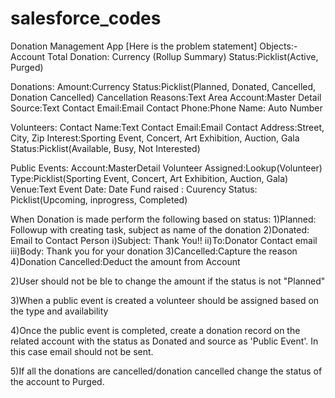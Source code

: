 # salesforce_codes
Donation Management App [Here is the problem statement]
Objects:-
Account
Total Donation: Currency (Rollup Summary)
Status:Picklist(Active, Purged)

Donations:
Amount:Currency
Status:Picklist(Planned, Donated, Cancelled, Donation Cancelled)
Cancellation Reasons:Text Area
Account:Master Detail
Source:Text
Contact Email:Email
Contact Phone:Phone
Name: Auto Number

Volunteers:
Contact Name:Text
Contact Email:Email
Contact Address:Street, City, Zip
Interest:Sporting Event, Concert, Art Exhibition, Auction, Gala
Status:Picklist(Available, Busy, Not Interested)

Public Events:
Account:MasterDetail
Volunteer Assigned:Lookup(Volunteer)
Type:Picklist(Sporting Event, Concert, Art Exhibition, Auction, Gala)
Venue:Text
Event Date: Date
Fund raised : Cuurency
Status: Picklist(Upcoming, inprogress, Completed)

When Donation is made perform the following based on status:
1)Planned: Followup with creating task, subject as name of the donation
2)Donated: Email to Contact Person
  i)Subject: Thank You!!
 ii)To:Donator Contact email
iii)Body: Thank you for your donation
3)Cancelled:Capture the reason
4)Donation Cancelled:Deduct the amount from Account

2)User should not be ble to change the amount if the status is not "Planned"

3)When a public event is created a volunteer should be assigned based on the type and availability

4)Once the public event is completed, create a donation record on the related account with the status as Donated and source as 'Public Event'.
 In this case email should not be sent.
 
5)If all the donations are cancelled/donation cancelled change the status of the account to Purged.
